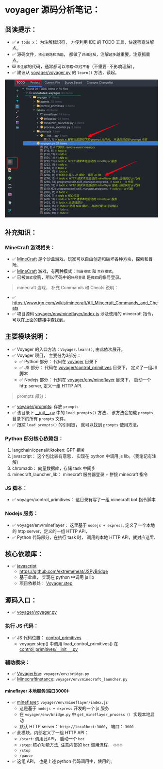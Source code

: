 # voyager 源码分析笔记：

## 阅读提示：

- ✅️ `# todo x`： 为注解标识符， 方便利用 IDE 的 TODO 工具，快速筛查注解点。
- ✅️ 源码文件，`核心链路和功能`， 都做了`详细注解`，注解`越多`越重要，注意抓重点。
- ❎️ `未注解`的代码，通常都可以`忽略+跳过不看`（不重要+不影响理解）。
- ✅️ 建议从 [voyager/voyager.py](voyager/voyager.py) 的 `learn()` 方法，读起。

![](./images/note-1.png)

## 补充知识：

### MineCraft 游戏相关：

- ✅️ [MineCraft](https://www.minecraft.net/) 是个沙盒游戏，玩家可以自由创造和破坏各种方块，探索和冒险。
- ✅️ [MineCraft](https://www.minecraft.net/) 游戏，有两种模式：`创造模式` 和 `生存模式`。
- ✅️ 已被`微软`收购，所以代码中的`帐号登录` 是`微软`的帐号登录。

> minecraft 游戏， 补充 Commands 和 Cheats 说明：

- ✅️ https://www.ign.com/wikis/minecraft/All_Minecraft_Commands_and_Cheats
- ✅️ 项目源码 [voyager/env/mineflayer/index.js](voyager/env/mineflayer/index.js) 涉及使用的 minecraft 指令，
  可以在上面的链接中查找到。

## 主要模块说明：

- ✅️ Voyager 的入口方法：`Voyager.learn()`, 由此依次展开。
- ✅️ Voyager 项目， 主要分为3部分：
    - ✅️ Python 部分： 代码在 [voyager](voyager) 目录下
    - ✅️ JS 部分： 代码在 [voyager/control_primitives](voyager/control_primitives) 目录下， 定义了一组JS脚本
    - ✅️ Nodejs 部分： 代码在 [voyager/env/mineflayer](voyager/env/mineflayer) 目录下， 启动一个 http server, 定义一组
      HTTP API.

> prompts 部分：

- ✅️ [voyager/prompts](voyager/prompts): 存放 `prompts`
- ✅️ 该目录下 [\_\_init__.py](voyager/prompts/__init__.py) 中的 `load_prompts()` 方法， 该方法会加载 `prompts`
  目录下的所有 `prompts` 文件。
- ✅️ 跟踪 `load_prompts()` 的引用链， 就可以找到 `prompts` 使用方法。

### Python 部分核心依赖包：

1. langchain/openai/tiktoken: GPT 相关
2. javascript： 这个包比较有意思， 实现在 python 中调用 js lib。（我笔记有注解）
3. chromadb： 向量数据库，存储 task 中间步
4. minecraft_launcher_lib： minecraft 服务器登录 + 拼接 minecraft 指令

### JS 脚本：

- ✅️ voyager/control_primitives： 这目录有写了一组 minecraft bot 指令脚本

### Nodejs 服务：

- ✅️ voyager/env/mineflayer： 这里基于 `nodejs + express`, 定义了一个本地的 http server，定义的一组 HTTP API，
- ✅️ Python 代码部分，在执行 task 时， 调用的本地 HTTP API，就对应这里.

## 核心依赖库：

- ✅️ [javascript](https://pypi.org/project/javascript/)
    - https://github.com/extremeheat/JSPyBridge
    - 基于此库， 实现在 python 中调用 js lib
    - 项目依赖处： [Voyager.step](Voyager.step)

## 源码入口：

- ✅️ [voyager/voyager.py](voyager/voyager.py)

### 执行 JS 代码：

- ✅️ JS 代码位置： [control_primitives](voyager/control_primitives)
    - voyager.step() 中调用 load_control_primitives() 在 [control_primitives/__init
      __.py](voyager/control_primitives/__init__.py)

### 辅助模块：

- ✅️ [VoyagerEnv](voyager/env/bridge.py): `voyager/env/bridge.py`
- ✅️ [MinecraftInstance](voyager/env/minecraft_launcher.py): `voyager/env/minecraft_launcher.py`

#### mineflayer 本地服务(端口3000):

- ✅️ [mineflayer](voyager/env/mineflayer/index.js): `voyager/env/mineflayer/index.js`
    - 这是基于 `nodejs + express` 开发的一个 js 服务
    - 在 `voyager/env/bridge.py` 中 `get_mineflayer_process（）` 实现本地启动
    - 默认 HTTP server： `http://localhost:3000`， 端口： `3000`
- ✅️ 此模块，内部定义了一组 HTTP API：
    - `/start`: 调用此API， 启动一个 `bot`
    - `/step`: 核心功能方法, 注意内部的 `bot` 调用流程， 🔥️🔥️🔥️
    - `/stop`
    - `/pause`
- ✅️ 这组 API， 也是上述 python 代码调用中，使用的。


